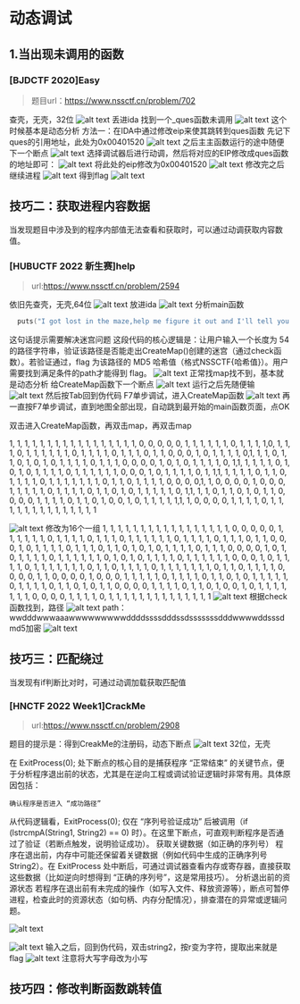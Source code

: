 # 动态调试

## 1.当出现未调用的函数

### [BJDCTF 2020]Easy
>题目url：https://www.nssctf.cn/problem/702

查壳，无壳，32位
![alt text](image-77.png)
丢进ida
找到一个_ques函数未调用
![alt text](image-80.png)
这个时候基本是动态分析
方法一：在IDA中通过修改eip来使其跳转到ques函数
先记下ques的引用地址，此处为0x00401520
![alt text](image-81.png)
之后主主函数运行的途中随便下一个断点
![alt text](image-82.png)
选择调试器后进行动调，然后将对应的EIP修改成ques函数的地址即可：
![alt text](image-83.png)
将此处的eip修改为0x00401520
![alt text](image-84.png)
修改完之后继续进程
![alt text](image-85.png)
得到flag
![alt text](image-86.png)

## 技巧二：获取进程内容数据
当发现题目中涉及到的程序内部值无法查看和获取时，可以通过动调获取内容数值。
### [HUBUCTF 2022 新生赛]help
> url:https://www.nssctf.cn/problem/2594

依旧先查壳，无壳,64位
![alt text](image-87.png)
放进ida
![alt text](image-88.png)
分析main函数
```c
  puts("I got lost in the maze,help me figure it out and I'll tell you a secret!");
  ```
  这句话提示需要解决迷宫问题
  这段代码的核心逻辑是：让用户输入一个长度为 54 的路径字符串，验证该路径是否能走出CreateMap()创建的迷宫（通过check函数）。若验证通过，flag 为该路径的 MD5 哈希值（格式NSSCTF{哈希值}）。用户需要找到满足条件的path才能得到 flag。
  ![alt text](image-95.png)
  正常找map找不到，基本就是动态分析
  给CreateMap函数下一个断点
  ![alt text](image-89.png)
  运行之后先随便输
  ![alt text](image-90.png)
然后按Tab回到伪代码
F7单步调试，进入CreateMap函数
![alt text](image-91.png)
再一直按F7单步调试，直到地图全部出现，自动跳到最开始的main函数页面，点OK

双击进入CreateMap函数，再双击map，再双击map

1, 1, 1, 1, 1, 1, 1, 1, 1, 1, 1, 1, 1, 1, 1, 1, 1, 0, 0, 0, 0, 0, 1, 1, 1, 1, 1, 1, 0, 1, 1, 1, 1,0, 1, 1, 1, 0, 1, 1, 1, 1, 1, 1, 0, 1, 1, 1, 1, 0, 1, 1, 1, 0, 1, 1, 0, 0, 0, 1, 0, 1, 1, 1, 1, 0,1, 1, 1, 0, 1, 1, 0, 1, 0, 1, 0, 1, 1, 1, 1, 0, 1, 1, 1, 0, 0, 0, 0, 1, 0, 1, 0, 1, 1, 1, 1, 0, 1,1, 1, 1, 1, 1, 0, 1, 0, 1, 0, 1, 1, 1, 1, 0, 1, 1, 1, 1, 1, 1, 0, 0, 0, 1, 0, 1, 1, 1, 1, 0, 1, 1,1, 1, 1, 1, 1, 0, 1, 1, 0, 1, 1, 1, 1, 0, 1, 1, 1, 1, 1, 1, 1, 0, 1, 1, 0, 1, 1, 1, 1, 0, 0, 0, 0,1, 1, 0, 0, 0, 0, 1, 0, 0, 0, 1, 1, 1, 1, 1, 0, 1, 1, 1, 1, 0, 1, 1, 0, 1, 0, 1, 1, 1, 1, 1, 0, 1,1, 1, 1, 0, 1, 1, 0, 1, 0, 1, 1, 0, 0, 0, 0, 1, 1, 1, 1, 0, 1, 1, 0, 1, 0, 0, 1, 0, 1, 1, 1, 1, 1,1, 1, 0, 0, 0, 0, 1, 1, 1, 1, 0, 1, 1, 1, 1, 1, 1, 1, 1, 1, 1, 1, 1, 1, 1



![alt text](image-92.png)
修改为16个一组
1, 1, 1, 1, 1, 1, 1, 1, 1, 1, 1, 1, 1, 1, 1, 1,
1, 0, 0, 0, 0, 0, 1, 1, 1, 1, 1, 1, 0, 1, 1, 1,
1, 0, 1, 1, 1, 0, 1, 1, 1, 1, 1, 1, 0, 1, 1, 1,
1, 0, 1, 1, 1, 0, 1, 1, 0, 0, 0, 1, 0, 1, 1, 1,
1, 0, 1, 1, 1, 0, 1, 1, 0, 1, 0, 1, 0, 1, 1, 1, 
1, 0, 1, 1, 1, 0, 0, 0, 0, 1, 0, 1, 0, 1, 1, 1, 
1, 0, 1, 1, 1, 1, 1, 1, 0, 1, 0, 1, 0, 1, 1, 1,
1, 0, 1, 1, 1, 1, 1, 1, 0, 0, 0, 1, 0, 1, 1, 1, 
1, 0, 1, 1, 1, 1, 1, 1, 1, 0, 1, 1, 0, 1, 1, 1, 
1, 0, 1, 1, 1, 1, 1, 1, 1, 0, 1, 1, 0, 1, 1, 1, 
1, 0, 0, 0, 0, 1, 1, 0, 0, 0, 0, 1, 0, 0, 0, 1, 
1, 1, 1, 1, 0, 1, 1, 1, 1, 0, 1, 1, 0, 1, 0, 1, 
1, 1, 1, 1, 0, 1, 1, 1, 1, 0, 1, 1, 0, 1, 0, 1, 
1, 0, 0, 0, 0, 1, 1, 1, 1, 0, 1, 1, 0, 1, 0, 0, 
1, 0, 1, 1, 1, 1, 1, 1, 1, 0, 0, 0, 0, 1, 1, 1, 
1, 0, 1, 1, 1, 1, 1, 1, 1, 1, 1, 1, 1, 1, 1, 1
![alt text](image-93.png)
根据check函数找到，路径
![alt text](2685364-20231015211207813-1154359728.png)
path：wwdddwwwaaawwwwwwwwwddddssssdddssdsssssssdddwwwwddsssd
md5加密
![alt text](image-94.png)

## 技巧三：匹配绕过
当发现有if判断比对时，可通过动调加载获取匹配值
### [HNCTF 2022 Week1]CrackMe
>url:https://www.nssctf.cn/problem/2908

题目的提示是：得到CreakMe的注册码，动态下断点
![alt text](image-96.png)
32位，无壳

在 ExitProcess(0); 处下断点的核心目的是捕获程序 “正常结束” 的关键节点，便于分析程序退出前的状态，尤其是在逆向工程或调试验证逻辑时非常有用。具体原因包括：

    确认程序是否进入 “成功路径”

从代码逻辑看，ExitProcess(0); 仅在 “序列号验证成功” 后被调用（if (lstrcmpA(String1, String2) == 0) 时）。在这里下断点，可直观判断程序是否通过了验证（若断点触发，说明验证成功）。
获取关键数据（如正确的序列号）
程序在退出前，内存中可能还保留着关键数据（例如代码中生成的正确序列号 String2）。在 ExitProcess 处中断后，可通过调试器查看内存或寄存器，直接获取这些数据（比如逆向时想得到 “正确的序列号”，这是常用技巧）。
分析退出前的资源状态
若程序在退出前有未完成的操作（如写入文件、释放资源等），断点可暂停进程，检查此时的资源状态（如句柄、内存分配情况），排查潜在的异常或逻辑问题。

![alt text](image-97.png)

![alt text](image-98.png)
输入之后，回到伪代码，双击string2，按r变为字符，提取出来就是flag
![alt text](image-99.png)
注意将大写字母改为小写

## 技巧四：修改判断函数跳转值
